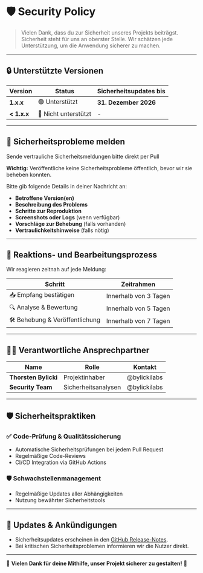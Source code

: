 # 🛡️ Security Policy

> Vielen Dank, dass du zur Sicherheit unseres Projekts beiträgst. Sicherheit steht für uns an oberster Stelle. Wir schätzen jede Unterstützung, um die Anwendung sicherer zu machen.

---

## 🔒 Unterstützte Versionen

| Version     | Status               | Sicherheitsupdates bis |
| ----------- | -------------------- | ---------------------- |
| **1.x.x**   | 🟢 Unterstützt       | **31. Dezember 2026**  |
| **< 1.x.x** | 🔴 Nicht unterstützt | -                      |

---

## 📢 Sicherheitsprobleme melden

Sende vertrauliche Sicherheitsmeldungen bitte direkt per Pull


**Wichtig:** Veröffentliche keine Sicherheitsprobleme öffentlich, bevor wir sie beheben konnten.

Bitte gib folgende Details in deiner Nachricht an:

* **Betroffene Version(en)**
* **Beschreibung des Problems**
* **Schritte zur Reproduktion**
* **Screenshots oder Logs** (wenn verfügbar)
* **Vorschläge zur Behebung** (falls vorhanden)
* **Vertraulichkeitshinweise** (falls nötig)

---

## 🚨 Reaktions- und Bearbeitungsprozess

Wir reagieren zeitnah auf jede Meldung:

| Schritt                         | Zeitrahmen            |
| ------------------------------- | --------------------- |
| 📥 Empfang bestätigen           | Innerhalb von 3 Tagen |
| 🔍 Analyse & Bewertung          | Innerhalb von 5 Tagen |
| 🛠️ Behebung & Veröffentlichung | Innerhalb von 7 Tagen |

---

## 🧑‍💻 Verantwortliche Ansprechpartner

| Name                 | Rolle               | Kontakt                                                   |
| -------------------- | ------------------- | --------------------------------------------------------- |
| **Thorsten Bylicki** | Projektinhaber      | @bylickilabs |
| **Security Team**    | Sicherheitsanalysen | @bylickilabs |

---

## 🛡️ Sicherheitspraktiken

### ✅ Code-Prüfung & Qualitätssicherung

* Automatische Sicherheitsprüfungen bei jedem Pull Request
* Regelmäßige Code-Reviews
* CI/CD Integration via GitHub Actions

### 🛡️ Schwachstellenmanagement

* Regelmäßige Updates aller Abhängigkeiten
* Nutzung bewährter Sicherheitstools

---

## 📌 Updates & Ankündigungen

* Sicherheitsupdates erscheinen in den [GitHub Release-Notes](https://github.com/DEIN_GITHUB_USERNAME/DEIN_REPOSITORY_NAME/releases).
* Bei kritischen Sicherheitsproblemen informieren wir die Nutzer direkt.

---

🙏 **Vielen Dank für deine Mithilfe, unser Projekt sicherer zu gestalten!** 🙌
